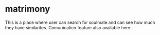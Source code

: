 # matrimony
This is a place where user can search for soulmate and can see how much they have similarites. Comunication feature also available here.
